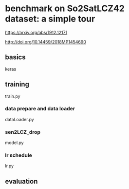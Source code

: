 # benchmark on So2SatLCZ42 dataset: a simple tour

https://arxiv.org/abs/1912.12171

http://doi.org/10.14459/2018MP1454690

## basics

keras

## training
train.py

### data prepare and data loader
dataLoader.py

### sen2LCZ_drop
model.py

### lr schedule
lr.py

## evaluation
